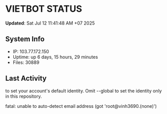 # VIETBOT STATUS
**Updated**: Sat Jul 12 11:41:48 AM +07 2025

## System Info
- IP: 103.77.172.150
- Uptime: up 6 days, 15 hours, 29 minutes
- Files: 30889

## Last Activity

to set your account's default identity.
Omit --global to set the identity only in this repository.

fatal: unable to auto-detect email address (got 'root@vinh3690.(none)')
